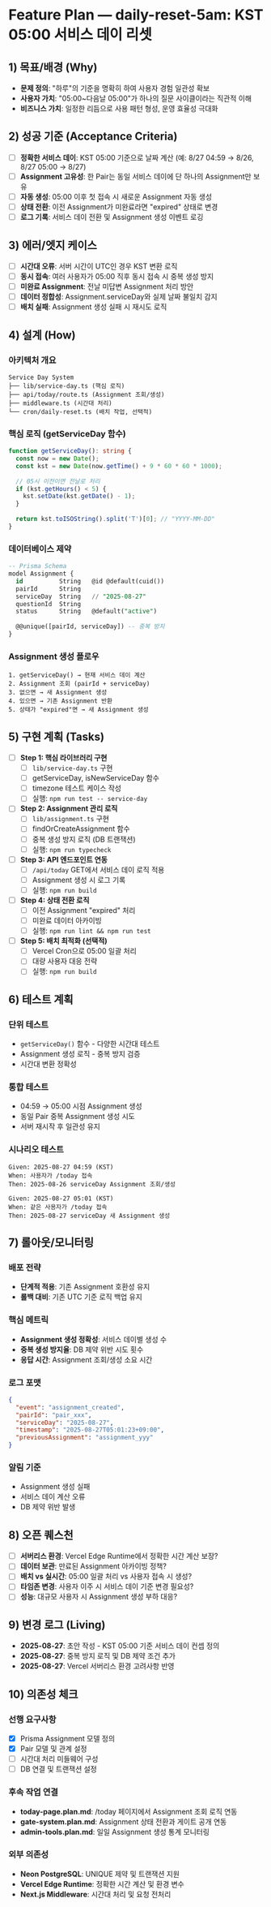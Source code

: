 # Feature Plan — daily-reset-5am: KST 05:00 서비스 데이 리셋

## 1) 목표/배경 (Why)
- **문제 정의**: "하루"의 기준을 명확히 하여 사용자 경험 일관성 확보
- **사용자 가치**: "05:00~다음날 05:00"가 하나의 질문 사이클이라는 직관적 이해
- **비즈니스 가치**: 일정한 리듬으로 사용 패턴 형성, 운영 효율성 극대화

## 2) 성공 기준 (Acceptance Criteria)
- [ ] **정확한 서비스 데이**: KST 05:00 기준으로 날짜 계산 (예: 8/27 04:59 → 8/26, 8/27 05:00 → 8/27)
- [ ] **Assignment 고유성**: 한 Pair는 동일 서비스 데이에 단 하나의 Assignment만 보유
- [ ] **자동 생성**: 05:00 이후 첫 접속 시 새로운 Assignment 자동 생성
- [ ] **상태 전환**: 이전 Assignment가 미완료라면 "expired" 상태로 변경
- [ ] **로그 기록**: 서비스 데이 전환 및 Assignment 생성 이벤트 로깅

## 3) 에러/엣지 케이스  
- [ ] **시간대 오류**: 서버 시간이 UTC인 경우 KST 변환 로직
- [ ] **동시 접속**: 여러 사용자가 05:00 직후 동시 접속 시 중복 생성 방지
- [ ] **미완료 Assignment**: 전날 미답변 Assignment 처리 방안
- [ ] **데이터 정합성**: Assignment.serviceDay와 실제 날짜 불일치 감지
- [ ] **배치 실패**: Assignment 생성 실패 시 재시도 로직

## 4) 설계 (How)

### 아키텍처 개요
```
Service Day System
├── lib/service-day.ts (핵심 로직)
├── api/today/route.ts (Assignment 조회/생성)
├── middleware.ts (시간대 처리)
└── cron/daily-reset.ts (배치 작업, 선택적)
```

### 핵심 로직 (getServiceDay 함수)
```typescript
function getServiceDay(): string {
  const now = new Date();
  const kst = new Date(now.getTime() + 9 * 60 * 60 * 1000);
  
  // 05시 이전이면 전날로 처리
  if (kst.getHours() < 5) {
    kst.setDate(kst.getDate() - 1);
  }
  
  return kst.toISOString().split('T')[0]; // "YYYY-MM-DD"
}
```

### 데이터베이스 제약
```sql
-- Prisma Schema
model Assignment {
  id          String   @id @default(cuid())
  pairId      String
  serviceDay  String   // "2025-08-27"
  questionId  String
  status      String   @default("active")
  
  @@unique([pairId, serviceDay]) -- 중복 방지
}
```

### Assignment 생성 플로우
```
1. getServiceDay() → 현재 서비스 데이 계산
2. Assignment 조회 (pairId + serviceDay)
3. 없으면 → 새 Assignment 생성
4. 있으면 → 기존 Assignment 반환
5. 상태가 "expired"면 → 새 Assignment 생성
```

## 5) 구현 계획 (Tasks)
- [ ] **Step 1: 핵심 라이브러리 구현**
  - [ ] `lib/service-day.ts` 구현
  - [ ] getServiceDay, isNewServiceDay 함수
  - [ ] timezone 테스트 케이스 작성
  - [ ] 실행: `npm run test -- service-day`
  
- [ ] **Step 2: Assignment 관리 로직**
  - [ ] `lib/assignment.ts` 구현  
  - [ ] findOrCreateAssignment 함수
  - [ ] 중복 생성 방지 로직 (DB 트랜잭션)
  - [ ] 실행: `npm run typecheck`
  
- [ ] **Step 3: API 엔드포인트 연동**
  - [ ] `/api/today` GET에서 서비스 데이 로직 적용
  - [ ] Assignment 생성 시 로그 기록
  - [ ] 실행: `npm run build`
  
- [ ] **Step 4: 상태 전환 로직**
  - [ ] 이전 Assignment "expired" 처리
  - [ ] 미완료 데이터 아카이빙
  - [ ] 실행: `npm run lint && npm run test`
  
- [ ] **Step 5: 배치 최적화 (선택적)**
  - [ ] Vercel Cron으로 05:00 일괄 처리
  - [ ] 대량 사용자 대응 전략
  - [ ] 실행: `npm run build`

## 6) 테스트 계획
### 단위 테스트
- `getServiceDay()` 함수 - 다양한 시간대 테스트
- Assignment 생성 로직 - 중복 방지 검증
- 시간대 변환 정확성

### 통합 테스트  
- 04:59 → 05:00 시점 Assignment 생성
- 동일 Pair 중복 Assignment 생성 시도
- 서버 재시작 후 일관성 유지

### 시나리오 테스트
```
Given: 2025-08-27 04:59 (KST)
When: 사용자가 /today 접속
Then: 2025-08-26 serviceDay Assignment 조회/생성

Given: 2025-08-27 05:01 (KST)  
When: 같은 사용자가 /today 접속
Then: 2025-08-27 serviceDay 새 Assignment 생성
```

## 7) 롤아웃/모니터링
### 배포 전략
- **단계적 적용**: 기존 Assignment 호환성 유지
- **롤백 대비**: 기존 UTC 기준 로직 백업 유지

### 핵심 메트릭
- **Assignment 생성 정확성**: 서비스 데이별 생성 수
- **중복 생성 방지율**: DB 제약 위반 시도 횟수
- **응답 시간**: Assignment 조회/생성 소요 시간

### 로그 포맷
```json
{
  "event": "assignment_created",
  "pairId": "pair_xxx", 
  "serviceDay": "2025-08-27",
  "timestamp": "2025-08-27T05:01:23+09:00",
  "previousAssignment": "assignment_yyy"
}
```

### 알림 기준
- Assignment 생성 실패
- 서비스 데이 계산 오류
- DB 제약 위반 발생

## 8) 오픈 퀘스천
- [ ] **서버리스 환경**: Vercel Edge Runtime에서 정확한 시간 계산 보장?
- [ ] **데이터 보관**: 만료된 Assignment 아카이빙 정책?
- [ ] **배치 vs 실시간**: 05:00 일괄 처리 vs 사용자 접속 시 생성?
- [ ] **타임존 변경**: 사용자 이주 시 서비스 데이 기준 변경 필요성?
- [ ] **성능**: 대규모 사용자 시 Assignment 생성 부하 대응?

## 9) 변경 로그 (Living)
- **2025-08-27**: 초안 작성 - KST 05:00 기준 서비스 데이 컨셉 정의
- **2025-08-27**: 중복 방지 로직 및 DB 제약 조건 추가
- **2025-08-27**: Vercel 서버리스 환경 고려사항 반영

## 10) 의존성 체크
### 선행 요구사항
- [x] Prisma Assignment 모델 정의
- [x] Pair 모델 및 관계 설정
- [ ] 시간대 처리 미들웨어 구성
- [ ] DB 연결 및 트랜잭션 설정

### 후속 작업 연결
- **today-page.plan.md**: /today 페이지에서 Assignment 조회 로직 연동
- **gate-system.plan.md**: Assignment 상태 전환과 게이트 공개 연동
- **admin-tools.plan.md**: 일일 Assignment 생성 통계 모니터링

### 외부 의존성
- **Neon PostgreSQL**: UNIQUE 제약 및 트랜잭션 지원
- **Vercel Edge Runtime**: 정확한 시간 계산 및 환경 변수
- **Next.js Middleware**: 시간대 처리 및 요청 전처리